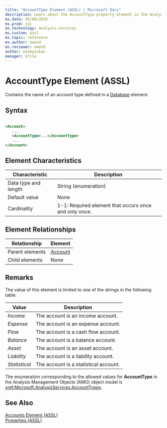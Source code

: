 ```yaml
---
title: "AccountType Element (ASSL) | Microsoft Docs"
description: Learn about the AccountType property element in the Analysis Services Scripting Language (ASSL) schema.
ms.date: 05/08/2018
ms.prod: sql
ms.technology: analysis-services
ms.custom: assl
ms.topic: reference
ms.author: owend
ms.reviewer: owend
author: minewiskan
manager: kfile
---
```

# AccountType Element (ASSL)

  Contains the name of an account type defined in a [Database](../objects/database-element-assl.md) element.  
  
## Syntax  
  
```xml  
  
<Account>  
   ...  
   <AccountType>...</AccountType>  
   ...  
</Account>  
```  
  
## Element Characteristics  
  
|Characteristic|Description|  
|--------------------|-----------------|  
|Data type and length|String (enumeration)|  
|Default value|None|  
|Cardinality|1-1: Required element that occurs once and only once.|  
  
## Element Relationships  
  
|Relationship|Element|  
|------------------|-------------|  
|Parent elements|[Account](../objects/account-element-assl.md)|  
|Child elements|None|  
  
## Remarks  
 The value of this element is limited to one of the strings in the following table.  
  
|Value|Description|  
|-----------|-----------------|  
|*Income*|The account is an income account.|  
|*Expense*|The account is an expense account.|  
|*Flow*|The account is a cash flow account.|  
|*Balance*|The account is a balance account.|  
|*Asset*|The account is an asset account.|  
|*Liability*|The account is a liability account.|  
|*Statistical*|The account is a statistical account.|  
  
 The enumeration corresponding to the allowed values for **AccountType** in the Analysis Management Objects (AMO) object model is <xref:Microsoft.AnalysisServices.AccountTypes>.  
  
## See Also  
 [Accounts Element &#40;ASSL&#41;](../collections/accounts-element-assl.md)   
 [Properties &#40;ASSL&#41;](properties-assl.md)  
  
  
